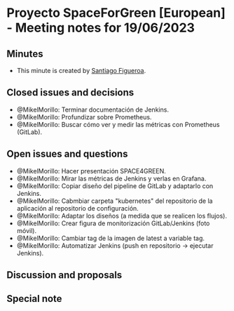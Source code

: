 # Proyecto SpaceForGreen [European] - Meeting notes for 19/06/2023

## Minutes

- This minute is created by [Santiago Figueroa](sfigueroa@ceit.es).

## Closed issues and decisions

- @MikelMorillo: Terminar documentación de Jenkins.
- @MikelMorillo: Profundizar sobre Prometheus.
- @MikelMorillo: Buscar cómo ver y medir las métricas con Prometheus (GitLab).

## Open issues and questions

- @MikelMorillo: Hacer presentación SPACE4GREEN.
- @MikelMorillo: Mirar las métricas de Jenkins y verlas en Grafana.
- @MikelMorillo: Copiar diseño del pipeline de GitLab y adaptarlo con Jenkins.
- @MikelMorillo: Cabmbiar carpeta "kubernetes" del repositorio de la aplicación al repositorio de configuración.
- @MikelMorillo: Adaptar los diseños (a medida que se realicen los flujos).
- @MikelMorillo: Crear figura de monitorización GitLab/Jenkins (foto móvil).
- @MikelMorillo: Cambiar tag de la imagen de latest a variable tag.
- @MikelMorillo: Automatizar Jenkins (push en repositorio -> ejecutar Jenkins).

## Discussion and proposals

## Special note
